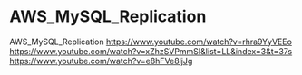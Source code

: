 # AWS_MySQL_Replication
AWS_MySQL_Replication
https://www.youtube.com/watch?v=rhra9YyVEEo <br>
https://www.youtube.com/watch?v=xZhzSVPmmSI&list=LL&index=3&t=37s <br>
https://www.youtube.com/watch?v=e8hFVe8ljJg <br>

